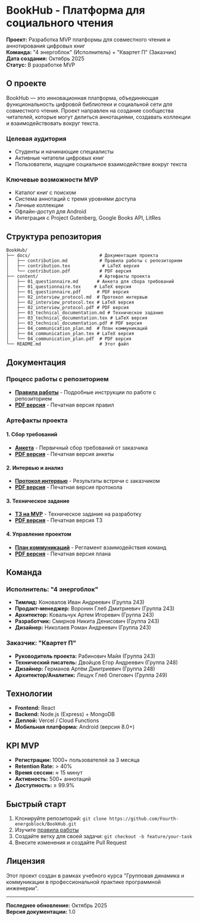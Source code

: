 # BookHub - Платформа для социального чтения

**Проект:** Разработка MVP платформы для совместного чтения и аннотирования цифровых книг  
**Команда:** "4 энергоблок" (Исполнитель) + "Квартет П" (Заказчик)  
**Дата создания:** Октябрь 2025  
**Статус:** В разработке MVP

## О проекте

BookHub — это инновационная платформа, объединяющая функциональность цифровой библиотеки и социальной сети для совместного чтения. Проект направлен на создание сообщества читателей, которые могут делиться аннотациями, создавать коллекции и взаимодействовать вокруг текста.

### Целевая аудитория
- Студенты и начинающие специалисты
- Активные читатели цифровых книг
- Пользователи, ищущие социальное взаимодействие вокруг текста

### Ключевые возможности MVP
- Каталог книг с поиском
- Система аннотаций с тремя уровнями доступа
- Личные коллекции
- Офлайн-доступ для Android
- Интеграция с Project Gutenberg, Google Books API, LitRes

## Структура репозитория

```
BookHub/
├── docs/                          # Документация проекта
│   ├── contribution.md            # Правила работы с репозиторием
│   ├── contribution.tex            # LaTeX версия
│   └── contribution.pdf           # PDF версия
├── content/                       # Артефакты проекта
│   ├── 01_questionnaire.md       # Анкета для сбора требований
│   ├── 01_questionnaire.tex     # LaTeX версия
│   ├── 01_questionnaire.pdf      # PDF версия
│   ├── 02_interview_protocol.md  # Протокол интервью
│   ├── 02_interview_protocol.tex # LaTeX версия
│   ├── 02_interview_protocol.pdf # PDF версия
│   ├── 03_technical_documentation.md # Техническое задание
│   ├── 03_technical_documentation.tex # LaTeX версия
│   ├── 03_technical_documentation.pdf # PDF версия
│   ├── 04_communication_plan.md  # План коммуникаций
│   ├── 04_communication_plan.tex # LaTeX версия
│   └── 04_communication_plan.pdf  # PDF версия
└── README.md                      # Этот файл
```

## Документация

### Процесс работы с репозиторием
- **[Правила работы](docs/contribution.md)** - Подробные инструкции по работе с репозиторием
- **[PDF версия](docs/contribution.pdf)** - Печатная версия правил

### Артефакты проекта

#### 1. Сбор требований
- **[Анкета](content/01_questionnaire.md)** - Первичный сбор требований от заказчика
- **[PDF версия](content/01_questionnaire.pdf)** - Печатная версия анкеты

#### 2. Интервью и анализ
- **[Протокол интервью](content/02_interview_protocol.md)** - Результаты встречи с заказчиком
- **[PDF версия](content/02_interview_protocol.pdf)** - Печатная версия протокола

#### 3. Техническое задание
- **[ТЗ на MVP](content/03_technical_documentation.md)** - Техническое задание на разработку
- **[PDF версия](content/03_technical_documentation.pdf)** - Печатная версия ТЗ

#### 4. Управление проектом
- **[План коммуникаций](content/04_communication_plan.md)** - Регламент взаимодействия команд
- **[PDF версия](content/04_communication_plan.pdf)** - Печатная версия плана

## Команда

### Исполнитель: "4 энергоблок"
- **Тимлид:** Коновалов Иван Андреевич (Группа 243)
- **Продакт-менеджер:** Воронин Глеб Дмитриевич (Группа 243)
- **Архитектор:** Ковальчук Артем Игоревич (Группа 243)
- **Разработчик:** Смирнов Никита Денисович (Группа 243)
- **Дизайнер:** Николаев Роман Андреевич (Группа 243)

### Заказчик: "Квартет П"
- **Руководитель проекта:** Рабинович Майя (Группа 243)
- **Технический писатель:** Двойцов Егор Андреевич (Группа 248)
- **Дизайнер:** Германов Артём Дмитриевич (Группа 248)
- **Архитектор/Аналитик:** Лещук Глеб Олегович (Группа 249)

## Технологии

- **Frontend:** React
- **Backend:** Node.js (Express) + MongoDB
- **Деплой:** Vercel / Cloud Functions
- **Мобильная платформа:** Android (версия 8.0+)

## KPI MVP

- **Регистрации:** 1000+ пользователей за 3 месяца
- **Retention Rate:** > 40%
- **Время сессии:** ≈ 15 минут
- **Активность:** 500+ аннотаций
- **Доступность:** ≥ 99.9%

## Быстрый старт

1. Клонируйте репозиторий: `git clone https://github.com/Fourth-energoblock/BookHub.git`
2. Изучите [правила работы](docs/contribution.md)
3. Создайте ветку для своей задачи: `git checkout -b feature/your-task`
4. Внесите изменения и создайте Pull Request

## Лицензия

Этот проект создан в рамках учебного курса "Групповая динамика и коммуникации в профессиональной практике программной инженерии".

---

**Последнее обновление:** Октябрь 2025  
**Версия документации:** 1.0